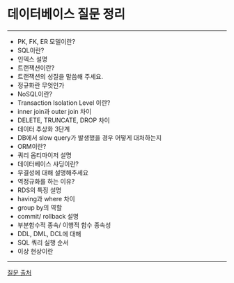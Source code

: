 # 데이터베이스 질문 정리

---

- PK, FK, ER 모델이란?
- SQL이란?
- 인덱스 설명
- 트랜잭션이란?
- 트랜잭션의 성질을 말씀해 주세요.
- 정규화란 무엇인가
- NoSQL이란?
- Transaction Isolation Level 이란?
- inner join과 outer join 차이
- DELETE, TRUNCATE, DROP 차이
- 데이터 추상화 3단계
- DB에서 slow query가 발생했을 경우 어떻게 대처하는지
- ORM이란?
- 쿼리 옵티마이저 설명
- 데이터베이스 샤딩이란?
- 무결성에 대해 설명해주세요
- 역정규화를 하는 이유?
- RDS의 특징 설명
- having과 where 차이
- group by의 역할
- commit/ rollback 설명
- 부분함수적 종속/ 이행적 함수 종속성
- DDL, DML, DCL에 대해
- SQL 쿼리 실행 순서
- 이상 현상이란

---

[질문 출처](https://kjsu0209.github.io/Tech-Interview/database/db)
